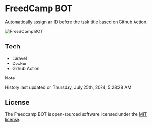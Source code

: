 # FreedCamp BOT

Automatically assign an ID before the task title based on Github Action.

![FreedCamp BOT](https://repository-images.githubusercontent.com/737932867/7d34798b-2680-471c-b089-a78a718d3d6a)

## Tech

- Laravel
- Docker
- Github Action

> [!NOTE]  
> History last updated on Thursday, July 25th, 2024, 5:28:28 AM

## License

The Freedcamp BOT is open-sourced software licensed under the [MIT license](https://opensource.org/licenses/MIT).
